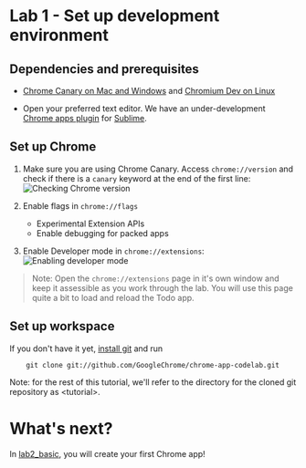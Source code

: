 # Lab 1 - Set up development environment

## Dependencies and prerequisites

* [Chrome Canary on Mac and Windows](https://tools.google.com/dlpage/chromesxs) and [Chromium Dev on Linux](http://www.chromium.org/getting-involved/dev-channel#TOC-Linux)

* Open your preferred text editor. We have an under-development [Chrome apps plugin](http://chrome-api.storage.googleapis.com/index.html) for [Sublime](http://www.sublimetext.com).

## Set up Chrome

1. Make sure you are using Chrome Canary. Access `chrome://version` and check if there is a `canary` keyword at the end of the first line:<br>
![Checking Chrome version](https://raw.github.com/GoogleChrome/chrome-app-codelab/master/lab1_setup/imgs/screenshot1.png)

1. Enable flags in `chrome://flags`
    * Experimental Extension APIs
    * Enable debugging for packed apps

1. Enable Developer mode in `chrome://extensions`:<br>
![Enabling developer mode](https://raw.github.com/GoogleChrome/chrome-app-codelab/master/lab1_setup/imgs/screenshot2.png)

> Note: Open the `chrome://extensions` page in it's own window and keep it assessible as you work through the lab.
You will use this page quite a bit to load and reload the Todo app.

## Set up workspace

If you don't have it yet, [install git](https://help.github.com/articles/set-up-git) and run 

```
    git clone git://github.com/GoogleChrome/chrome-app-codelab.git
```

Note: for the rest of this tutorial, we'll refer to the directory for the cloned git repository as &lt;tutorial&gt;.

# What's next?

In [lab2_basic](https://github.com/GoogleChrome/chrome-app-codelab/tree/master/lab2_basic), you will create your first Chrome app!
